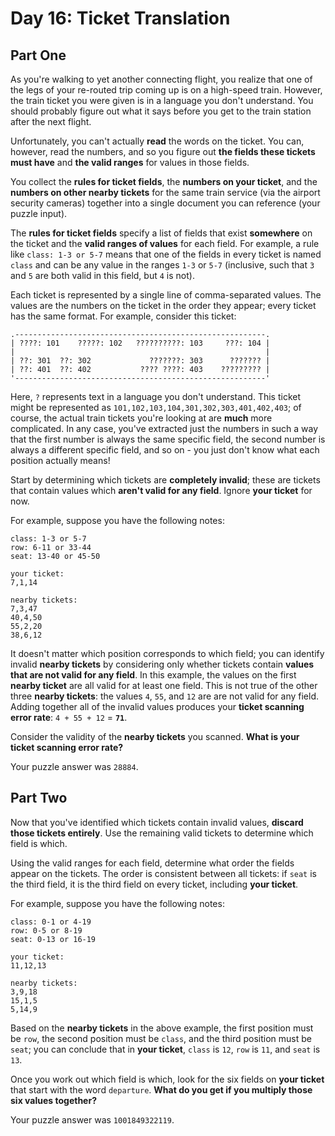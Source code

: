 # Day 16: Ticket Translation

## Part One

As you're walking to yet another connecting flight, you realize that one
of the legs of your re-routed trip coming up is on a high-speed train.
However, the train ticket you were given is in a language you don't
understand. You should probably figure out what it says before you get
to the train station after the next flight.

Unfortunately, you can't actually **read** the words on the ticket. You
can, however, read the numbers, and so you figure out **the fields these
tickets must have** and **the valid ranges** for values in those fields.

You collect the **rules for ticket fields**, the **numbers on your ticket**,
and the **numbers on other nearby tickets** for the same train service
(via the airport security cameras) together into a single document you
can reference (your puzzle input).

The **rules for ticket fields** specify a list of fields that exist
**somewhere** on the ticket and the **valid ranges of values** for each
field. For example, a rule like `class: 1-3 or 5-7` means that one of
the fields in every ticket is named `class` and can be any value in the
ranges `1-3` or `5-7` (inclusive, such that `3` and `5` are both valid
in this field, but `4` is not).

Each ticket is represented by a single line of comma-separated values.
The values are the numbers on the ticket in the order they appear; every
ticket has the same format. For example, consider this ticket:

    .--------------------------------------------------------.
    | ????: 101    ?????: 102   ??????????: 103     ???: 104 |
    |                                                        |
    | ??: 301  ??: 302             ???????: 303      ??????? |
    | ??: 401  ??: 402           ???? ????: 403    ????????? |
    '--------------------------------------------------------'

Here, `?` represents text in a language you don't understand. This
ticket might be represented as
`101,102,103,104,301,302,303,401,402,403`; of course, the actual train
tickets you're looking at are **much** more complicated. In any case,
you've extracted just the numbers in such a way that the first number is
always the same specific field, the second number is always a different
specific field, and so on - you just don't know what each position
actually means!

Start by determining which tickets are **completely invalid**; these are
tickets that contain values which **aren't valid for any field**. Ignore
**your ticket** for now.

For example, suppose you have the following notes:

    class: 1-3 or 5-7
    row: 6-11 or 33-44
    seat: 13-40 or 45-50

    your ticket:
    7,1,14

    nearby tickets:
    7,3,47
    40,4,50
    55,2,20
    38,6,12

It doesn't matter which position corresponds to which field; you can
identify invalid **nearby tickets** by considering only whether tickets
contain **values that are not valid for any field**. In this example, the
values on the first **nearby ticket** are all valid for at least one
field. This is not true of the other three **nearby tickets**: the values
`4`, `55`, and `12` are are not valid for any field. Adding together all
of the invalid values produces your **ticket scanning error rate**:
`4 + 55 + 12` = **`71`**.

Consider the validity of the **nearby tickets** you scanned. **What is your
ticket scanning error rate?**

Your puzzle answer was `28884`.

## Part Two

Now that you've identified which tickets contain invalid values,
**discard those tickets entirely**. Use the remaining valid tickets to
determine which field is which.

Using the valid ranges for each field, determine what order the fields
appear on the tickets. The order is consistent between all tickets: if
`seat` is the third field, it is the third field on every ticket,
including **your ticket**.

For example, suppose you have the following notes:

    class: 0-1 or 4-19
    row: 0-5 or 8-19
    seat: 0-13 or 16-19

    your ticket:
    11,12,13

    nearby tickets:
    3,9,18
    15,1,5
    5,14,9

Based on the **nearby tickets** in the above example, the first position
must be `row`, the second position must be `class`, and the third
position must be `seat`; you can conclude that in **your ticket**, `class`
is `12`, `row` is `11`, and `seat` is `13`.

Once you work out which field is which, look for the six fields on **your
ticket** that start with the word `departure`. **What do you get if you
multiply those six values together?**

Your puzzle answer was `1001849322119`.
